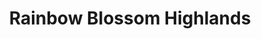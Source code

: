 ---
title: "Rainbow Blossom Highlands"
url: /louisville/rainbow-blossom-highlands/
shop: health food
---